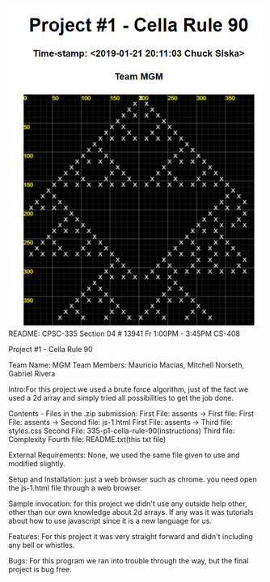 ![](rule90.PNG)
README: CPSC-335 Section 04 # 13941 Fr 1:00PM - 3:45PM CS-408

Project #1 - Cella Rule 90

Team Name: MGM 
Team Members: Mauricio Macias, Mitchell Norseth, Gabriel Rivera

Intro:For this project we used a brute force algorithm, 
just of the fact we used a 2d array and simply tried all possibilities
to get the job done. 

Contents - Files in the .zip submission: 
First File: assents -> First file: 
First File: assents -> Second file: js-1.html
First File: assents -> Third file: styles.css
Second File: 335-p1-cella-rule-90(instructions)
Third file: Complexity
Fourth file: README.txt(this txt file)


External Requirements: None, we used the same file given to use 
and modified slightly.

Setup and Installation: just a web browser such as chrome. you need
open the js-1.html file through a web browser. 

Sample invocation: for this project we didn't use any outside help other, 
other than our own knowledge about 2d arrays. If any was it was tutorials 
about how to use javascript since it is a new language for us. 

Features: For this project it was very straight forward and didn't 
including any bell or whistles. 

Bugs: For this program we ran into trouble through the way, but the final 
project is bug free. 



